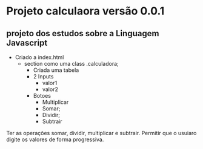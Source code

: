 # Projeto calculaora versão 0.0.1

## projeto dos estudos sobre a Linguagem Javascript

* Criado a index.html
  * section como uma class .calculadora;
    * Criada uma tabela 
    * 2 Inputs
      * valor1
      * valor2
    * Botoes
      * Multiplicar
      * Somar;
      * Dividir;
      * Subtrair

Ter as operações somar, dividir, multiplicar e subtrair.
Permitir que o usuiaro digite os valores de forma progressiva.